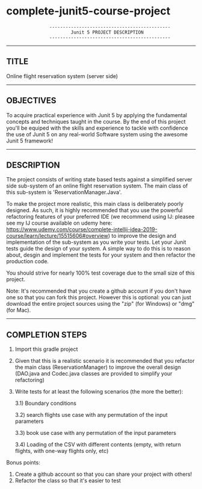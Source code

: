 # complete-junit5-course-project
					---------------------------------------------
							Junit 5 PROJECT DESCRIPTION
					---------------------------------------------

--------------------------------
 TITLE
-------------------------------- 
Online flight reservation system (server side)

--------------------------------
 OBJECTIVES
--------------------------------
To acquire practical experience with Junit 5 by applying the fundamental concepts and techniques taught in the course.
By the end of this project you'll be equiped with the skills and experience to tackle with confidence the use of Junit 5 on any real-world Software system using the awesome Junit 5 framework!
 
--------------------------------
 DESCRIPTION
-------------------------------- 
The project consists of writing state based tests against a simplified server side sub-system of an online flight reservation system.
The main class of this sub-system is 'ReservationManager.Java'.

To make the project more realistic, this main class is deliberately poorly designed. As such, it is highly recommended that you use the powerful refactoring features of your preferred IDE (we recommend using IJ: pleasee see my IJ course available on udemy here: https://www.udemy.com/course/complete-intellij-idea-2019-course/learn/lecture/15515606#overview) to improve the design and implementation of the sub-system as you write your tests.
Let your Junit tests guide the design of your system. A simple way to do this is to reason about, desgin and implement the tests for your system and then refactor the production code.

You should strive for nearly 100% test coverage due to the small size of this project.

Note: It's recommended that you create a github account if you don't have one so that you can fork this project. 
However this is optional: you can just download the entire project sources using the "zip" (for Windows) or "dmg" (for Mac).

-------------------------------- 
 COMPLETION STEPS
-------------------------------- 
1) Import this gradle project
2) Given that this is a realistic scenario it is recommended that you refactor the main class (ReservationManager) to improve the overall design
(DAO.java and Codec.java classes are provided to simplify your refactoring)
3) Write tests for at least the following scenarios (the more the better):

	3.1) Boundary conditions
	
	3.2) search flights use case with any permutation of the input parameters
	
	3.3) book use case with any permutation of the input parameters
	
	3.4) Loading of the CSV with different contents (empty, with return flights, with one-way flights only, etc)
	
	
Bonus points:
1) Create a github account so that you can share your project with others!
2) Refactor the class so that it's easier to test
